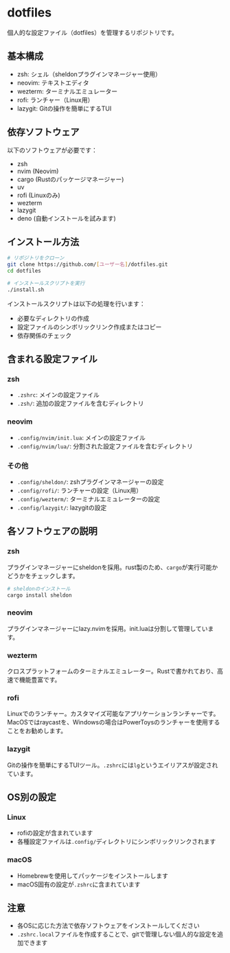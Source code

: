 # dotfiles

個人的な設定ファイル（dotfiles）を管理するリポジトリです。

## 基本構成

- zsh: シェル（sheldonプラグインマネージャー使用）
- neovim: テキストエディタ
- wezterm: ターミナルエミュレーター
- rofi: ランチャー（Linux用）
- lazygit: Gitの操作を簡単にするTUI

## 依存ソフトウェア

以下のソフトウェアが必要です：

- zsh
- nvim (Neovim)
- cargo (Rustのパッケージマネージャー)
- uv
- rofi (Linuxのみ)
- wezterm
- lazygit
- deno (自動インストールを試みます)

## インストール方法

```bash
# リポジトリをクローン
git clone https://github.com/[ユーザー名]/dotfiles.git
cd dotfiles

# インストールスクリプトを実行
./install.sh
```

インストールスクリプトは以下の処理を行います：
- 必要なディレクトリの作成
- 設定ファイルのシンボリックリンク作成またはコピー
- 依存関係のチェック

## 含まれる設定ファイル

### zsh
- `.zshrc`: メインの設定ファイル
- `.zsh/`: 追加の設定ファイルを含むディレクトリ

### neovim
- `.config/nvim/init.lua`: メインの設定ファイル
- `.config/nvim/lua/`: 分割された設定ファイルを含むディレクトリ

### その他
- `.config/sheldon/`: zshプラグインマネージャーの設定
- `.config/rofi/`: ランチャーの設定（Linux用）
- `.config/wezterm/`: ターミナルエミュレーターの設定
- `.config/lazygit/`: lazygitの設定

## 各ソフトウェアの説明

### zsh
プラグインマネージャーにsheldonを採用。rust製のため、`cargo`が実行可能かどうかをチェックします。

```bash
# sheldonのインストール
cargo install sheldon
```

### neovim
プラグインマネージャーにlazy.nvimを採用。init.luaは分割して管理しています。

### wezterm
クロスプラットフォームのターミナルエミュレーター。Rustで書かれており、高速で機能豊富です。

### rofi
Linuxでのランチャー。カスタマイズ可能なアプリケーションランチャーです。
MacOSではraycastを、Windowsの場合はPowerToysのランチャーを使用することをお勧めします。

### lazygit
Gitの操作を簡単にするTUIツール。`.zshrc`には`lg`というエイリアスが設定されています。

## OS別の設定

### Linux
- rofiの設定が含まれています
- 各種設定ファイルは`.config/`ディレクトリにシンボリックリンクされます

### macOS
- Homebrewを使用してパッケージをインストールします
- macOS固有の設定が`.zshrc`に含まれています

## 注意

- 各OSに応じた方法で依存ソフトウェアをインストールしてください
- `.zshrc.local`ファイルを作成することで、gitで管理しない個人的な設定を追加できます
